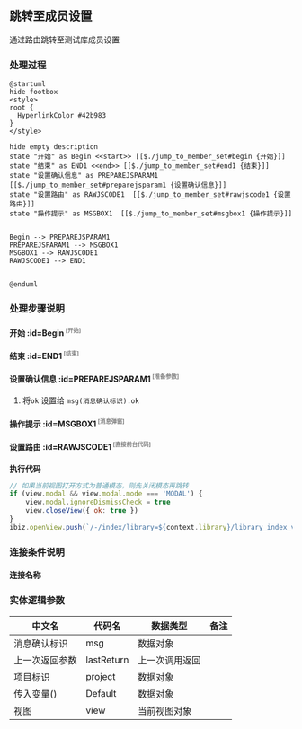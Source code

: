 ## 跳转至成员设置 <!-- {docsify-ignore-all} -->

   通过路由跳转至测试库成员设置

### 处理过程

```plantuml
@startuml
hide footbox
<style>
root {
  HyperlinkColor #42b983
}
</style>

hide empty description
state "开始" as Begin <<start>> [[$./jump_to_member_set#begin {开始}]]
state "结束" as END1 <<end>> [[$./jump_to_member_set#end1 {结束}]]
state "设置确认信息" as PREPAREJSPARAM1  [[$./jump_to_member_set#preparejsparam1 {设置确认信息}]]
state "设置路由" as RAWJSCODE1  [[$./jump_to_member_set#rawjscode1 {设置路由}]]
state "操作提示" as MSGBOX1  [[$./jump_to_member_set#msgbox1 {操作提示}]]


Begin --> PREPAREJSPARAM1
PREPAREJSPARAM1 --> MSGBOX1
MSGBOX1 --> RAWJSCODE1
RAWJSCODE1 --> END1


@enduml
```


### 处理步骤说明

#### 开始 :id=Begin<sup class="footnote-symbol"> <font color=gray size=1>[开始]</font></sup>




#### 结束 :id=END1<sup class="footnote-symbol"> <font color=gray size=1>[结束]</font></sup>




#### 设置确认信息 :id=PREPAREJSPARAM1<sup class="footnote-symbol"> <font color=gray size=1>[准备参数]</font></sup>



1. 将`ok` 设置给  `msg(消息确认标识).ok`

#### 操作提示 :id=MSGBOX1<sup class="footnote-symbol"> <font color=gray size=1>[消息弹窗]</font></sup>




#### 设置路由 :id=RAWJSCODE1<sup class="footnote-symbol"> <font color=gray size=1>[直接前台代码]</font></sup>



<p class="panel-title"><b>执行代码</b></p>

```javascript
// 如果当前视图打开方式为普通模态，则先关闭模态再跳转
if (view.modal && view.modal.mode === 'MODAL') {
	view.modal.ignoreDismissCheck = true
	view.closeView({ ok: true })
}
ibiz.openView.push(`/-/index/library=${context.library}/library_index_view/srfnav=usrdrgroup1227882118/library_details_setting_tree_exp_view/srfnav=root%3Anormal%3Amember/library_member_config_grid_view/-`);
```

### 连接条件说明
#### 连接名称 




### 实体逻辑参数

|    中文名   |    代码名    |  数据类型      |备注 |
| --------| --------| --------  | --------   |
|消息确认标识|msg|数据对象||
|上一次返回参数|lastReturn|上一次调用返回||
|项目标识|project|数据对象||
|传入变量(<i class="fa fa-check"/></i>)|Default|数据对象||
|视图|view|当前视图对象||
